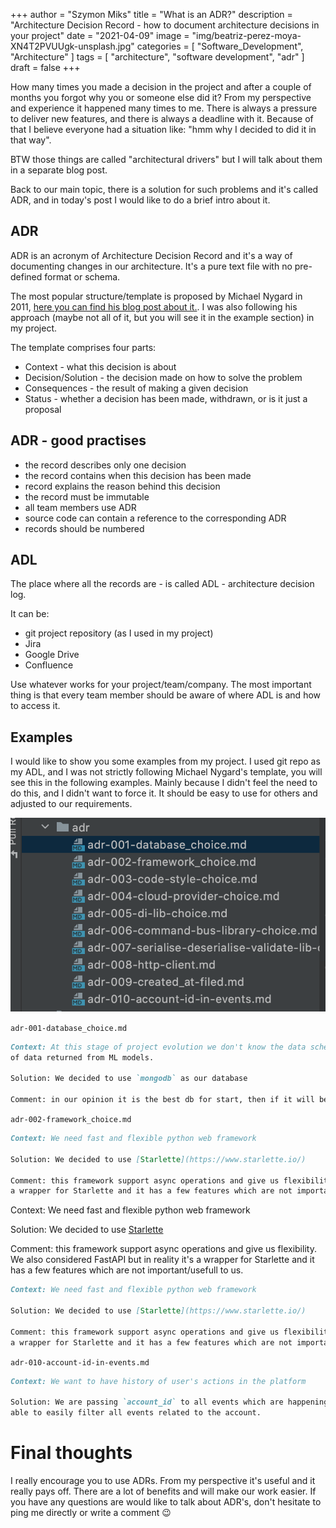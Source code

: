 +++
author = "Szymon Miks"
title = "What is an ADR?"
description = "Architecture Decision Record - how to document architecture decisions in your project"
date = "2021-04-09"
image = "img/beatriz-perez-moya-XN4T2PVUUgk-unsplash.jpg"
categories = [
    "Software_Development", "Architecture"
]
tags = [
    "architecture", "software development", "adr"
]
draft = false
+++

How many times you made a decision in the project and after a couple of months you forgot why you or someone else did it?
From my perspective and experience it happened many times to me. 
There is always a pressure to deliver new features, and there is always a deadline with it. 
Because of that I believe everyone had a situation like: "hmm why I decided to did it in that way".

BTW those things are called "architectural drivers" but I will talk about them in a separate blog post.

Back to our main topic, there is a solution for such problems and it's called ADR, 
and in today's post I would like to do a brief intro about it.

## ADR

ADR is an acronym of Architecture Decision Record and it's a way of documenting changes in our architecture. 
It's a pure text file with no pre-defined format or schema. 

The most popular structure/template is proposed by Michael Nygard in 2011,
[here you can find his blog post about it.](https://cognitect.com/blog/2011/11/15/documenting-architecture-decisions). 
I was also following his approach (maybe not all of it, but you will see it in the example section) in my project.

The template comprises four parts:

- Context - what this decision is about
- Decision/Solution - the decision made on how to solve the problem
- Consequences - the result of making a given decision
- Status - whether a decision has been made, withdrawn, or is it just a proposal

## ADR - good practises

- the record describes only one decision
- the record contains when this decision has been made
- record explains the reason behind this decision
- the record must be immutable
- all team members use ADR
- source code can contain a reference to the corresponding ADR
- records should be numbered

## ADL

The place where all the records are - is called ADL - architecture decision log.

It can be:

- git project repository (as I used in my project)
- Jira
- Google Drive
- Confluence

Use whatever works for your project/team/company. 
The most important thing is that every team member should be aware of where ADL is and how to access it.

## Examples

I would like to show you some examples from my project. 
I used git repo as my ADL, and I was not strictly following Michael Nygard's template, 
you will see this in the following examples. 
Mainly because I didn't feel the need to do this, and I didn't want to force it. 
It should be easy to use for others and adjusted to our requirements.

![adr1.png](img/adr1.png)

`adr-001-database_choice.md`

```markdown
Context: At this stage of project evolution we don't know the data schema, and we don't know amount and format 
of data returned from ML models.

Solution: We decided to use `mongodb` as our database

Comment: in our opinion it is the best db for start, then if it will be required we can change it something different.
```

`adr-002-framework_choice.md`

```markdown
Context: We need fast and flexible python web framework

Solution: We decided to use [Starlette](https://www.starlette.io/)

Comment: this framework support async operations and give us flexibility. We also considered FastAPI but in reality it's
a wrapper for Starlette and it has a few features which are not important/usefull to us.
```

Context: We need fast and flexible python web framework

Solution: We decided to use [Starlette](https://www.starlette.io/)

Comment: this framework support async operations and give us flexibility. We also considered FastAPI but in reality it's
a wrapper for Starlette and it has a few features which are not important/usefull to us.
```markdown
Context: We need fast and flexible python web framework

Solution: We decided to use [Starlette](https://www.starlette.io/)

Comment: this framework support async operations and give us flexibility. We also considered FastAPI but in reality it's
a wrapper for Starlette and it has a few features which are not important/usefull to us.
```

`adr-010-account-id-in-events.md`

```markdown
Context: We want to have history of user's actions in the platform

Solution: We are passing `account_id` to all events which are happening in the platform, based on that we will be
able to easily filter all events related to the account.
```

# Final thoughts

I really encourage you to use ADRs. From my perspective it's useful and it really pays off. 
There are a lot of benefits and will make our work easier. 
If you have any questions are would like to talk about ADR's, don't hesitate to ping me directly or write a comment 😉
